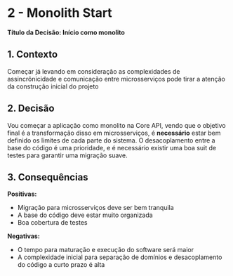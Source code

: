 # 2 - Monolith Start

**Título da Decisão: Início como monolito**

## 1. Contexto
Começar já levando em consideração as complexidades de assincrônicidade e comunicação entre microsserviços pode tirar a atenção da construção inicial do projeto

## 2. Decisão
Vou começar a aplicação como monolito na Core API, vendo que o objetivo final é a transformação disso em microsserviços, é **necessário** estar bem definido os limites de cada parte do sistema.
O desacoplamento entre a base do código é uma prioridade, e é necessário existir uma boa suit de testes para garantir uma migração suave.

## 3. Consequências
**Positivas:**
- Migração para microsserviços deve ser bem tranquila
- A base do código deve estar muito organizada
- Boa cobertura de testes

**Negativas:**
- O tempo para maturação e execução do software será maior
- A complexidade inicial para separação de domínios e desacoplamento do código a curto prazo é alta
